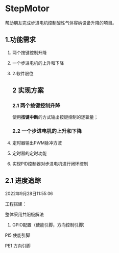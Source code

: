 # StepMotor

帮助朋友完成步进电机控制酸性气体容纳设备升降的项目。

## 1.功能需求

1. 两个按键控制升降
2. 一个步进电机的上升和下降
3. 2.软件限位
   
   ## 2 实现方案
   
   ### 2.1 两个按键控制升降
   
   使用**按键中断**的方式输出按键控制的逻辑量；
   
   ### 2.2 一个步进电机的上升和下降
4. 定时器输出PWM脉冲方波
5. 定时器的定时功能
6. 实现PID控制器对步进电机进行闭环控制

## 2.1 进度追踪

2022年9月28日11:55:06

工程搭建：

整体采用共阳极解法

1. GPIO配置（使能引脚，方向控制引脚）

PI5  使能引脚

PE1 方向引脚

